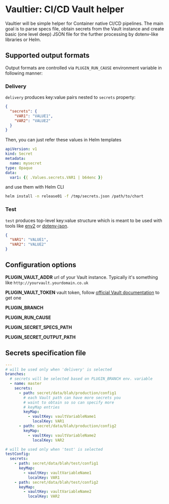 # Vaultier: CI/CD Vault helper

Vaultier will be simple helper for Container native CI/CD pipelines. 
The main goal is to parse specs file, obtain secrets from the Vault 
instance and create basic (one level deep) JSON file for the further 
processing by dotenv-like libraries or Helm.

## Supported output formats

Output formats are controlled via `PLUGIN_RUN_CAUSE` environment variable 
in following manner:

### Delivery

`delivery` produces key:value pairs nested to `secrets` property:

```json
{
  "secrets": {
    "VAR1": "VALUE1",
    "VAR2": "VALUE2"
  }
}
```

Then, you can just refer these values in Helm templates

```yaml
apiVersion: v1
kind: Secret
metadata:
  name: mysecret
type: Opaque
data:
  var1: {{ .Values.secrets.VAR1 | b64enc }}
```

and use them with Helm CLI

```bash
helm install -n release01 -f /tmp/secrets.json /path/to/chart
```

### Test

`test` produces top-level key:value structure which is meant to be 
used with tools like [env2](https://www.npmjs.com/package/env2) or 
[dotenv-json](https://www.npmjs.com/package/dotenv-json).

```json
{
  "VAR1": "VALUE1",
  "VAR2": "VALUE2"
}
```

## Configuration options

**PLUGIN_VAULT_ADDR** url of your Vault instance. Typically it's something 
like `http://yourvault.yourdomain.co.uk`

**PLUGIN_VAULT_TOKEN** vault token, follow 
[official Vault documentation](https://www.vaultproject.io/docs/commands/token/create.html) 
to get one

**PLUGIN_BRANCH**

**PLUGIN_RUN_CAUSE**

**PLUGIN_SECRET_SPECS_PATH**

**PLUGIN_SECRET_OUTPUT_PATH**

## Secrets specification file
```yaml
---
# will be used only when 'delivery' is selected
branches:
  # secrets will be selected based on PLUGIN_BRANCH env. variable
  - name: master
    secrets:
      - path: secret/data/blah/production/config1
        # each Vault path can have more secrets you
        # waint to obtain so so can specify more
        # keyMap entries
        keyMap:
          - vaultKey: vaultVariableName1
            localKey: VAR1
      - path: secret/data/blah/production/config2
        keyMap:
          - vaultKey: vaultVariableName2
            localKey: VAR2

# will be used only when 'test' is selected
testConfig:
  secrets:
    - path: secret/data/blah/test/config1
      keyMap:
        - vaultKey: vaultVariableName1
          localKey: VAR1
    - path: secret/data/blah/test/config2
      keyMap:
        - vaultKey: vaultVariableName2
          localKey: VAR2
```